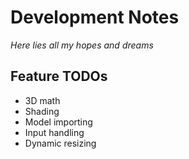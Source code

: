 # Development Notes
*Here lies all my hopes and dreams*

## Feature TODOs
- 3D math
- Shading
- Model importing
- Input handling
- Dynamic resizing